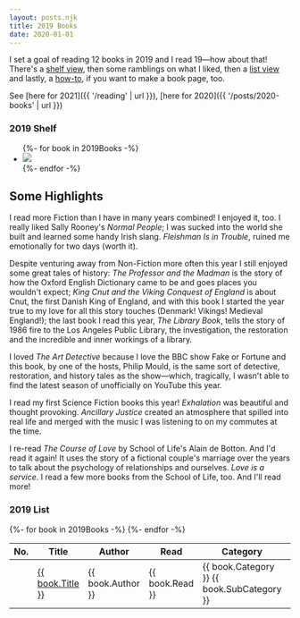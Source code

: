 ```yaml
---
layout: posts.njk
title: 2019 Books
date: 2020-01-01
---
```


I set a goal of reading 12 books in 2019 and I read 19—how about that! There's a [shelf view](#book-shelf), then some ramblings on what I liked, then a [list view](#book-list) and lastly, a [how-to](#how-to-books), if you want to make a book page, too.

See [here for 2021]({{ '/reading' | url }}), [here for 2020]({{ '/posts/2020-books' | url }})

<h3 id="book-shelf">2019 Shelf</h3>
<ul class="book-shelf-container">
  {%- for book in 2019Books -%}
    <li><a href="{{ book.GoodreadsURL }}">
      <img class="book" src="{{ book.CoverURL }}">
    </a></li>
  {%- endfor -%}
</ul>

## Some Highlights

I read more Fiction than I have in many years combined! I enjoyed it, too. I really liked Sally Rooney's _Normal People_; I was sucked into the world she built and learned some handy Irish slang. _Fleishman Is in Trouble_, ruined me emotionally for two days (worth it).

Despite venturing away from Non-Fiction more often this year I still enjoyed some great tales of history: _The Professor and the Madman_ is the story of how the Oxford English Dictionary came to be and goes places you wouldn't expect; _King Cnut and the Viking Conquest of England_ is about Cnut, the first Danish King of England, and with this book I started the year true to my love for all this story touches (Denmark! Vikings! Medieval England!); the last book I read this year, _The Library Book_, tells the story of 1986 fire to the Los Angeles Public Library, the investigation, the restoration and the incredible and inner workings of a library.


I loved _The Art Detective_ because I love the BBC show Fake or Fortune and this book, by one of the hosts, Philip Mould, is the same sort of detective, restoration, and history tales as the show—which, tragically, I wasn't able to find the latest season of unofficially on YouTube this year.

I read my first Science Fiction books this year! _Exhalation_ was beautiful and thought provoking. _Ancillary Justice_ created an atmosphere that spilled into real life and merged with the music I was listening to on my commutes at the time.

I re-read _The Course of Love_ by School of Life's Alain de Botton. And I'd read it again! It uses the story of a fictional couple's marriage over the years to talk about the psychology of relationships and ourselves. _Love is a service_. I read a few more books from the School of Life, too. And I'll read more!

<h3 id="book-list">2019 List</h2>
<div class="book-list-container">
  <table>
    <thead>
      <tr>
        <th>No.</th><th>Title</th><th>Author</th><th>Read</th><th>Category</th><th>Pages</th>
      </tr>
    </thead>
    <tbody>
      {%- for book in 2019Books -%}
      <tr>
        <td class="table-row-number"></td><td><a href="{{ book.GoodreadsURL }}">{{ book.Title }}</a></td><td>{{ book.Author }}</td><td>{{ book.Read }}</td><td>{{ book.Category }} <span class="meta-text">{{ book.SubCategory }}</span></td><td class="center">{{ book.Pages }}</td>
      </tr>
      {%- endfor -%}
    </tbody>
  </table>
</div>
